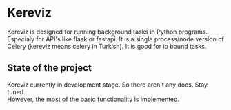 # Kereviz

Kereviz is designed for running background tasks in Python programs. Especialy for API's like flask or fastapi. It is a single process/node version of Celery (kereviz means celery in Turkish). It is good for io bound tasks.   

## State of the project
Kereviz currently in development stage. So there aren't any docs. Stay tuned.      
However, the most of the basic functionality is implemented.
